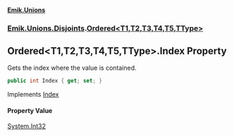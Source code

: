 #### [Emik.Unions](index.md 'index')
### [Emik.Unions.Disjoints](Emik.Unions.Disjoints.md 'Emik.Unions.Disjoints').[Ordered&lt;T1,T2,T3,T4,T5,TType&gt;](Ordered{T1,T2,T3,T4,T5,TType}.md 'Emik.Unions.Disjoints.Ordered<T1,T2,T3,T4,T5,TType>')

## Ordered<T1,T2,T3,T4,T5,TType>.Index Property

Gets the index where the value is contained.

```csharp
public int Index { get; set; }
```

Implements [Index](IEither.Index.md 'Emik.Unions.Disjoints.IEither.Index')

#### Property Value
[System.Int32](https://docs.microsoft.com/en-us/dotnet/api/System.Int32 'System.Int32')